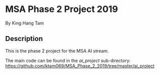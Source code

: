 # MSA Phase 2 Project 2019

By King Hang Tam

## Description

This is the phase 2 project for the MSA AI stream.

The main code can be found in the *ai_project* sub-directory: https://github.com/ktam069/MSA_Phase_2_2019/tree/master/ai_project
